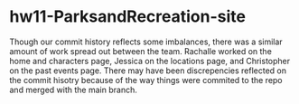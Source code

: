 # hw11-ParksandRecreation-site

Though our commit history reflects some imbalances, there was a similar amount of work spread out between the team. Rachalle worked on the home and characters page, Jessica on the locations page, and Christopher on the past events page. There may have been discrepencies reflected on the commit hisotry because of the way things were commited to the repo and merged with the main branch. 